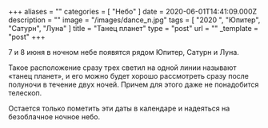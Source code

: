 +++
aliases = ""
categories = [ "Небо" ]
date = 2020-06-01T14:41:09.000Z
description = ""
image = "/images/dance_n.jpg"
tags = [ "2020 ", "Юпитер", "Сатурн", "Луна" ]
title = "Танец планет"
type = "post"
url = ""
_template = "post"
+++

7 и 8 июня в ночном небе появятся рядом Юпитер, Сатурн и Луна.  
  
Такое расположение сразу трех светил на одной линии называют «танец планет», и его можно будет хорошо рассмотреть сразу после полуночи в течение двух ночей. Причем для этого даже не понадобится телескоп.  
  
Остается только пометить эти даты в календаре и надеяться на безоблачное ночное небо.
